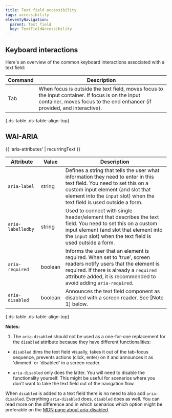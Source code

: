 ```yaml
---
title: Text field accessibility
tags: accessibility
eleventyNavigation:
  parent: Text field
  key: TextFieldAccessibility
---
```

<section>

## Keyboard interactions

Here's an overview of the common keyboard interactions associated with a text field:

<div class="ds-table-wrapper">

|Command|Description|
|-|-|
|Tab|When focus is outside the text field, moves focus to the input container. If focus is on the input container, moves focus to the end enhancer (if provided, and interactive).|

{.ds-table .ds-table-align-top}

</div>

</section>

<section>


## WAI-ARIA

{{ 'aria-attributes' | recurringText }}

<div class="ds-table-wrapper">

|Attribute | Value | Description |
|-|-|-|
|`aria-label`	|string| Defines a string that tells the user what information they need to enter in this text field. You need to set this on a custom input element (and slot that element into the `input` slot) when the text field is used outside a form. |
|`aria-labelledby`|string| Used to connect with single header/element that describes the text field. You need to set this on a custom input element (and slot that element into the `input` slot) when the text field is used outside a form. |
|`aria-required`	|boolean| Informs the user that an element is required. When set to ‘true’, screen readers notify users that the element is required. If there is already a `required` attribute added, it is recommended to avoid adding `aria-required`. |
|`aria-disabled`|boolean| Announces the text field component as disabled with a screen reader. See [Note 1] below. |

{.ds-table .ds-table-align-top}

</div>

**Notes:**
1. The `aria-disabled` should not be used as a one-for-one replacement for the `disabled` attribute because they have different functionalities:

- `disabled` dims the text field visually, takes it out of the tab-focus sequence, prevents actions (click, enter) on it and announces it as 'dimmed' or 'disabled' in a screen reader.

- `aria-disabled` only does the latter. You will need to disable the functionality yourself. This might be useful for scenarios where you don't want to take the text field out of the navigation flow.

When `disabled` is added to a text field there is no need to also add `aria-disabled`. Everything `aria-disabled` does, `disabled` does as well. You can read more on the difference and in which scenarios which option might be preferable on the [MDN page about aria-disabled](https://developer.mozilla.org/en-US/docs/Web/Accessibility/ARIA/Attributes/aria-disabled).


</section>

